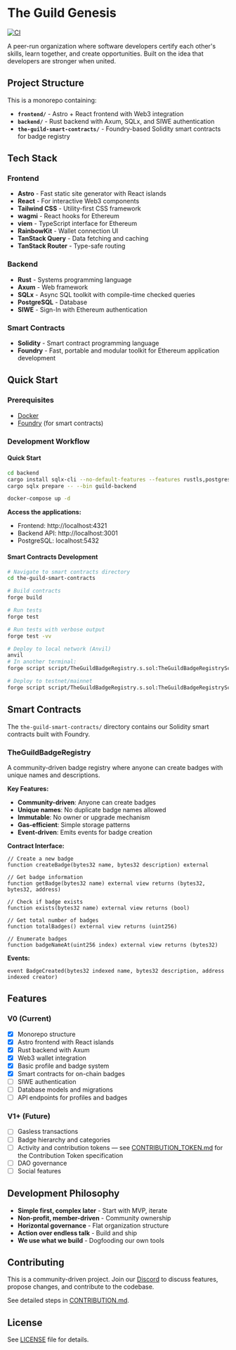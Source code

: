 # The Guild Genesis

[![CI](https://github.com/your-username/TheGuildGenesis/workflows/CI/badge.svg)](https://github.com/your-username/TheGuildGenesis/actions)

A peer-run organization where software developers certify each other's skills, learn together, and create opportunities. Built on the idea that developers are stronger when united.

## Project Structure

This is a monorepo containing:

- **`frontend/`** - Astro + React frontend with Web3 integration
- **`backend/`** - Rust backend with Axum, SQLx, and SIWE authentication
- **`the-guild-smart-contracts/`** - Foundry-based Solidity smart contracts for badge registry

## Tech Stack

### Frontend
- **Astro** - Fast static site generator with React islands
- **React** - For interactive Web3 components
- **Tailwind CSS** - Utility-first CSS framework
- **wagmi** - React hooks for Ethereum
- **viem** - TypeScript interface for Ethereum
- **RainbowKit** - Wallet connection UI
- **TanStack Query** - Data fetching and caching
- **TanStack Router** - Type-safe routing

### Backend
- **Rust** - Systems programming language
- **Axum** - Web framework
- **SQLx** - Async SQL toolkit with compile-time checked queries
- **PostgreSQL** - Database
- **SIWE** - Sign-In with Ethereum authentication

### Smart Contracts
- **Solidity** - Smart contract programming language
- **Foundry** - Fast, portable and modular toolkit for Ethereum application development

## Quick Start

### Prerequisites
- [Docker](https://www.docker.com/)
- [Foundry](https://book.getfoundry.sh/getting-started/installation) (for smart contracts)

### Development Workflow

#### Quick Start

```bash
cd backend
cargo install sqlx-cli --no-default-features --features rustls,postgres  
cargo sqlx prepare -- --bin guild-backend
```

```bash
docker-compose up -d
```

**Access the applications:**
- Frontend: http://localhost:4321
- Backend API: http://localhost:3001
- PostgreSQL: localhost:5432

#### Smart Contracts Development

```bash
# Navigate to smart contracts directory
cd the-guild-smart-contracts

# Build contracts
forge build

# Run tests
forge test

# Run tests with verbose output
forge test -vv

# Deploy to local network (Anvil)
anvil
# In another terminal:
forge script script/TheGuildBadgeRegistry.s.sol:TheGuildBadgeRegistryScript --rpc-url http://localhost:8545 --private-key <PRIVATEK_KEY> --broadcast

# Deploy to testnet/mainnet
forge script script/TheGuildBadgeRegistry.s.sol:TheGuildBadgeRegistryScript --rpc-url <RPC_URL> --private-key <PRIVATE_KEY> --broadcast
```

## Smart Contracts

The `the-guild-smart-contracts/` directory contains our Solidity smart contracts built with Foundry.

### TheGuildBadgeRegistry

A community-driven badge registry where anyone can create badges with unique names and descriptions.

**Key Features:**
- **Community-driven**: Anyone can create badges
- **Unique names**: No duplicate badge names allowed
- **Immutable**: No owner or upgrade mechanism
- **Gas-efficient**: Simple storage patterns
- **Event-driven**: Emits events for badge creation

**Contract Interface:**
```solidity
// Create a new badge
function createBadge(bytes32 name, bytes32 description) external

// Get badge information
function getBadge(bytes32 name) external view returns (bytes32, bytes32, address)

// Check if badge exists
function exists(bytes32 name) external view returns (bool)

// Get total number of badges
function totalBadges() external view returns (uint256)

// Enumerate badges
function badgeNameAt(uint256 index) external view returns (bytes32)
```

**Events:**
```solidity
event BadgeCreated(bytes32 indexed name, bytes32 description, address indexed creator)
```

## Features

### V0 (Current)
- [x] Monorepo structure
- [x] Astro frontend with React islands
- [x] Rust backend with Axum
- [x] Web3 wallet integration
- [x] Basic profile and badge system
- [x] Smart contracts for on-chain badges
- [ ] SIWE authentication
- [ ] Database models and migrations
- [ ] API endpoints for profiles and badges

### V1+ (Future)
- [ ] Gasless transactions
- [ ] Badge hierarchy and categories
- [ ] Activity and contribution tokens — see [CONTRIBUTION_TOKEN.md](CONTRIBUTION_TOKEN.md) for the Contribution Token specification
- [ ] DAO governance
- [ ] Social features

## Development Philosophy

- **Simple first, complex later** - Start with MVP, iterate
- **Non-profit, member-driven** - Community ownership
- **Horizontal governance** - Flat organization structure
- **Action over endless talk** - Build and ship
- **We use what we build** - Dogfooding our own tools

## Contributing

This is a community-driven project. Join our [Discord](https://discord.gg/pg4UgaTr) to discuss features, propose changes, and contribute to the codebase.

See detailed steps in [CONTRIBUTION.md](CONTRIBUTION.md).

## License

See [LICENSE](LICENSE) file for details.
